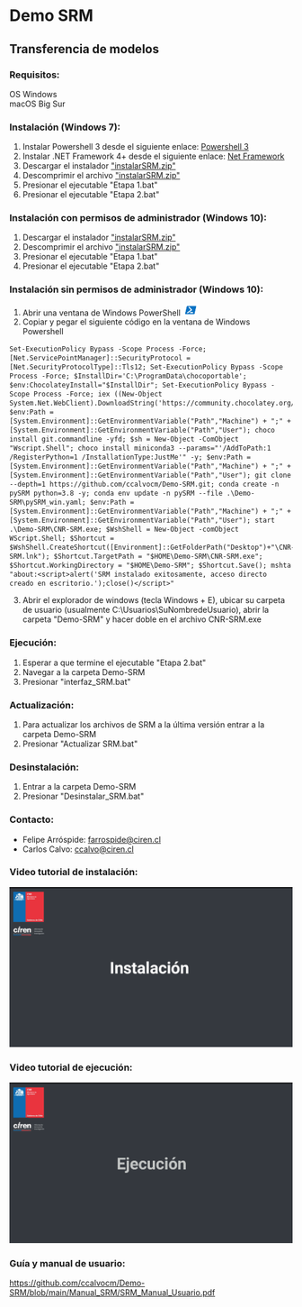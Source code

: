 # Demo SRM
## Transferencia de modelos
 
### Requisitos:
 OS Windows  
 macOS Big Sur
### Instalación (Windows 7):
 1. Instalar Powershell 3 desde el siguiente enlace: [Powershell 3](https://download.microsoft.com/download/E/7/6/E76850B8-DA6E-4FF5-8CCE-A24FC513FD16/Windows6.1-KB2506143-x64.msu) 
 2. Instalar .NET Framework 4+ desde el siguiente enlace: [Net Framework](https://go.microsoft.com/fwlink/?linkid=2088632)
 3. Descargar el instalador ["instalarSRM.zip"](https://github.com/ccalvocm/Demo-SRM/raw/main/instalarSRM.zip)
 4. Descomprimir el archivo ["instalarSRM.zip"](https://github.com/ccalvocm/Demo-SRM/raw/main/instalarSRM.zip)
 5. Presionar el ejecutable "Etapa 1.bat"
 6. Presionar el ejecutable "Etapa 2.bat"
 
### Instalación con permisos de administrador (Windows 10):
 1. Descargar el instalador ["instalarSRM.zip"](https://github.com/ccalvocm/Demo-SRM/raw/main/instalarSRM.zip)
 2. Descomprimir el archivo ["instalarSRM.zip"](https://github.com/ccalvocm/Demo-SRM/raw/main/instalarSRM.zip)
 3. Presionar el ejecutable "Etapa 1.bat"
 4. Presionar el ejecutable "Etapa 2.bat"

### Instalación sin permisos de administrador (Windows 10):
1. Abrir una ventana de Windows PowerShell <img src="https://raw.githubusercontent.com/ccalvocm/Hackathon_Fach/main/Imagenes/logoPS.png" height="6%" width="6%" >
2. Copiar y pegar el siguiente código en la ventana de Windows Powershell 

```
Set-ExecutionPolicy Bypass -Scope Process -Force; [Net.ServicePointManager]::SecurityProtocol = [Net.SecurityProtocolType]::Tls12; Set-ExecutionPolicy Bypass -Scope Process -Force; $InstallDir='C:\ProgramData\chocoportable'; $env:ChocolateyInstall="$InstallDir"; Set-ExecutionPolicy Bypass -Scope Process -Force; iex ((New-Object System.Net.WebClient).DownloadString('https://community.chocolatey.org/install.ps1')); $env:Path = [System.Environment]::GetEnvironmentVariable("Path","Machine") + ";" + [System.Environment]::GetEnvironmentVariable("Path","User"); choco install git.commandline -yfd; $sh = New-Object -ComObject "Wscript.Shell"; choco install miniconda3 --params="'/AddToPath:1 /RegisterPython=1 /InstallationType:JustMe'" -y; $env:Path = [System.Environment]::GetEnvironmentVariable("Path","Machine") + ";" + [System.Environment]::GetEnvironmentVariable("Path","User"); git clone --depth=1 https://github.com/ccalvocm/Demo-SRM.git; conda create -n pySRM python=3.8 -y; conda env update -n pySRM --file .\Demo-SRM\pySRM_win.yaml; $env:Path = [System.Environment]::GetEnvironmentVariable("Path","Machine") + ";" + [System.Environment]::GetEnvironmentVariable("Path","User"); start .\Demo-SRM\CNR-SRM.exe; $WshShell = New-Object -comObject WScript.Shell; $Shortcut = $WshShell.CreateShortcut([Environment]::GetFolderPath("Desktop")+"\CNR-SRM.lnk"); $Shortcut.TargetPath = "$HOME\Demo-SRM\CNR-SRM.exe"; $Shortcut.WorkingDirectory = "$HOME\Demo-SRM"; $Shortcut.Save(); mshta "about:<script>alert('SRM instalado exitosamente, acceso directo creado en escritorio.');close()</script>"
```
3. Abrir el explorador de windows (tecla Windows + E), ubicar su carpeta de usuario (usualmente C:\Usuarios\SuNombredeUsuario), abrir la carpeta "Demo-SRM" y hacer doble en el archivo CNR-SRM.exe


### Ejecución:
 1. Esperar a que termine el ejecutable "Etapa 2.bat"
 2. Navegar a la carpeta Demo-SRM
 3. Presionar "interfaz_SRM.bat"

### Actualización:
 1. Para actualizar los archivos de SRM a la última versión entrar a la carpeta Demo-SRM
 2. Presionar "Actualizar SRM.bat"

### Desinstalación:
 1. Entrar a la carpeta Demo-SRM
 2. Presionar "Desinstalar_SRM.bat"

### Contacto:
 - Felipe Arróspide: farrospide@ciren.cl
 - Carlos Calvo: ccalvo@ciren.cl

### Video tutorial de instalación:
[![Watch the video](https://raw.githubusercontent.com/ccalvocm/Demo-SRM/main/thumbnails/Portada_video_instalacion.png)](https://cirencl-my.sharepoint.com/:v:/g/personal/ccalvo_ciren_cl/EV97xbfFNuFMgSetIpBZmRsBxy8K3y6UArHAYxkQ4N5ILA?e=lbw9hM)

### Video tutorial de ejecución:
[![Watch the video](https://raw.githubusercontent.com/ccalvocm/Demo-SRM/main/thumbnails/Portada_video_ejecucion.png)](https://cirencl-my.sharepoint.com/:v:/g/personal/ccalvo_ciren_cl/EUV5X2QLNGtKiktQkVIsj6oBTHhpwm4IjcuSXhgLfWxWlA?e=PkQgvG)

### Guía y manual de usuario:
https://github.com/ccalvocm/Demo-SRM/blob/main/Manual_SRM/SRM_Manual_Usuario.pdf

